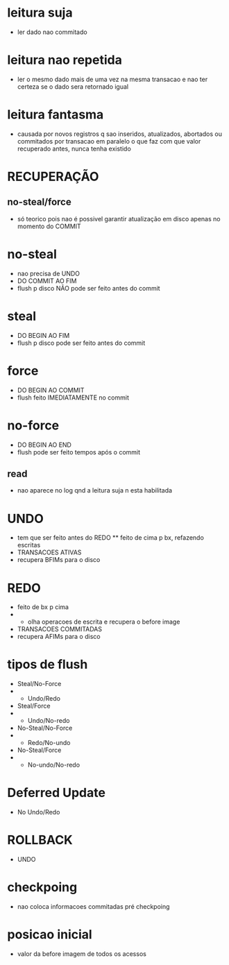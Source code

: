 # leitura suja
* ler dado nao commitado

# leitura nao repetida
* ler o mesmo dado mais de uma vez na mesma transacao e nao ter certeza se o dado sera retornado igual

# leitura fantasma
* causada por novos registros q sao inseridos, atualizados, abortados ou commitados por transacao em paralelo o que faz com que valor recuperado antes, nunca tenha existido

# RECUPERAÇÃO

## no-steal/force
* só teorico pois nao é possivel garantir atualização em disco apenas no momento do COMMIT

# no-steal
* nao precisa de UNDO
* DO COMMIT AO FIM
* flush p disco NÃO pode ser feito antes do commit

# steal
* DO BEGIN AO FIM
* flush p disco pode ser feito antes do commit

# force
* DO BEGIN AO COMMIT
* flush feito IMEDIATAMENTE no commit

# no-force
* DO BEGIN AO END
* flush pode ser feito tempos após o commit

## read
* nao aparece no log qnd a leitura suja n esta habilitada

# UNDO
* tem que ser feito antes do REDO
** feito de cima p bx, refazendo escritas
* TRANSACOES ATIVAS
* recupera BFIMs para o disco

# REDO
* feito de bx p cima
* * olha operacoes de escrita e recupera o before image
* TRANSACOES COMMITADAS
* recupera AFIMs para o disco

# tipos de flush
* Steal/No-Force
* * Undo/Redo
* Steal/Force
* * Undo/No-redo
* No-Steal/No-Force
* * Redo/No-undo
* No-Steal/Force
* * No-undo/No-redo

# Deferred Update
* No Undo/Redo

# ROLLBACK
* UNDO

# checkpoing
* nao coloca informacoes commitadas pré checkpoing

# posicao inicial
* valor da before imagem de todos os acessos
